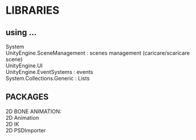 # LIBRARIES

## using ...
System  
UnityEngine.SceneManagement : scenes management (caricare/scaricare scene)  
UnityEngine.UI  
UnityEngine.EventSystems : events  
System.Collections.Generic : Lists  

## PACKAGES
  
2D BONE ANIMATION:  
2D Animation  
2D IK  
2D PSDImporter  



